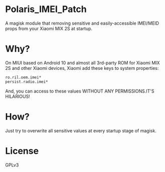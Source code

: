 # Polaris_IMEI_Patch
A magisk module that removing sensitive and easily-accessible IMEI/MEID props 
from your Xiaomi MIX 2S at startup.

# Why?
On MIUI based on Android 10 and almost all 3rd-party ROM for Xiaomi MIX 2S and 
other Xiaomi devices, Xiaomi add these keys to system properties:

```
ro.ril.oem.imei*
persist.radio.imei*
```

And, you can access to these values WITHOUT ANY PERMISSIONS.IT'S HILARIOUS!

# How?
Just try to overwrite all sensitive values at every startup stage of magisk.

# License
GPLv3